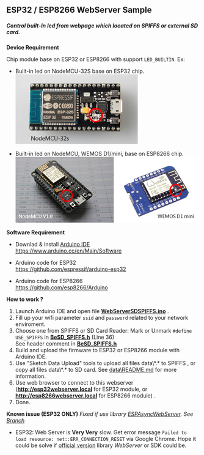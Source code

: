 ## ESP32 / ESP8266 WebServer Sample<br>
##### Control built-In led from webpage which located on SPIFFS or external SD card. #####

**Device Requirement**

Chip module base on ESP32 or ESP8266 with support `LED_BUILTIN`. Ex: 
- Built-in led on NodeMCU-32S base on ESP32 chip. <br>
![Image of ESP32](data/esp32base.jpg)

- Built-in led on NodeMCU, WEMOS D1/mini, base on ESP8266 chip.<br>
![Image of ESP8266](data/esp8266base.jpg)<br>
   
**Software Requirement**
- Downlad & install [Arduino IDE](https://www.arduino.cc/en/Main/Software)<br>
https://www.arduino.cc/en/Main/Software

- Arduino code for ESP32<br>
https://github.com/espressif/arduino-esp32 <br>

- Arduino code for ESP8266<br>
https://github.com/esp8266/Arduino

**How to work ?**
1. Launch Arduino IDE and open file [**WebServerSDSPIFFS.ino**](https://github.com/benjenq/WebServerSDSPIFFS/blob/master/WebServerSDSPIFFS.ino) . 
2. Fill up your wifi parameter `ssid` and `password` related to your network enviroment.
3. Choose one from SPIFFS or SD Card Reader:
   Mark or Unmark `#define USE_SPIFFS` in [**BeSD_SPIFFS.h**](https://github.com/benjenq/WebServerSDSPIFFS/blob/master/BeSD_SPIFFS.h) (Line 36)<br>
   See header comment in [**BeSD_SPIFFS.h**](https://github.com/benjenq/WebServerSDSPIFFS/blob/master/BeSD_SPIFFS.h)
4. Build and upload the firmware to ESP32 or ESP8266 module with Arduino IDE.
5. Use "Sketch Data Upload" tools to upload all files data\\\*.\* to SPIFFS , or copy all files data\\\*.\* to SD card. See [data\\README.md](https://github.com/benjenq/WebServerSDSPIFFS/blob/master/data/README.md) for more information.
6. Use web browser to connect to this webserver (**http://esp32webserver.local** for ESP32 module, or **http://esp8266webserver.local** for ESP8266 module) . 
7. Done.

**Known issue (ESP32 ONLY)** *Fixed if use library [ESPAsyncWebServer](https://github.com/me-no-dev/ESPAsyncWebServer). See [Branch](https://github.com/benjenq/WebServerSDSPIFFS/tree/ESPAsyncWebServer)*
- ESP32: Web Server is **Very Very** slow. Get error message ``Failed to load resource: net::ERR_CONNECTION_RESET`` via Google Chrome. Hope it could be solve if [official version](https://github.com/espressif/arduino-esp32) library *WebServer* or SDK could be.


